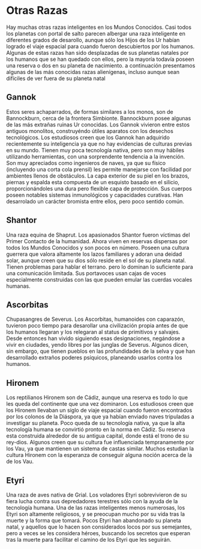 # Otras Razas

Hay muchas otras razas inteligentes en los Mundos Conocidos. Casi todos los planetas con portal de salto parecen albergar una raza inteligente en diferentes grados de desarollo, aunque sólo los Hijos de los Ur habían logrado el viaje espacial para cuando fueron descubiertos por los humanos. Algunas de estas razas han sido desplazadas de sus planetas natales por los humanos que se han quedado con ellos, pero la mayoría todavía poseen una reserva o dos en su planeta de nacimiento. a continuación presentamos algunas de las más conocidas razas alienígenas, incluso aunque sean difíciles de ver fuera de su planeta natal

## Gannok

Estos seres achaparrados, de formas similares a los monos, son de Bannockburn, cerca de la frontera Simbionte. Bannockburn posee algunas de las más extrañas ruinas Ur conocidas. Los Gannok vivieron entre estos antiguos monolitos, construyéndo útiles aparatos con los desechos tecnológicos. Los estudiosos creen que los Gannok han adquirido recientemente su inteligencia ya que no hay evidencias de culturas previas en su mundo. Tienen muy poca tecnología nativa, pero son muy hábiles utilizando herramientas, con una sorprendente tendencia a la invención. Son muy apreciados como ingenieros de naves, ya que su físico (incluyendo una corta cola prensil) les permite manejarse con facilidad por ambientes llenos de obstáculos. La capa exterior de su piel en los brazos, piernas y espalda esta compuesta de un esquisto basado en el silicio, proporcionándoles una dura pero flexible capa de protección. Sus cuerpos poseen notables sistemas inmunológicos y capacidades curativas. Han desarrolado un carácter bromista entre ellos, pero poco sentido común.

## Shantor

Una raza equina de Shaprut. Los apasionados Shantor fueron víctimas del Primer Contacto de la humanidad. Ahora viven en reservas dispersas por todos los Mundos Conocidos y son pocos en número. Poseen una cultura guerrera que valora altamente los lazos familiares y adoran una deidad solar, aunque creen que su dios sólo reside en el sol de su planeta natal. Tienen problemas para hablar el terrano. pero lo dominan lo suficiente para una comunicación limitada. Sus portavoces usan cajas de voces especialmente construidas con las que pueden emular las cuerdas vocales humanas.

## Ascorbitas

Chupasangres de Severus. Los Ascorbitas, humanoides con caparazón, tuvieron poco tiempo para desarollar una civilización propia antes de que los humanos llegaran y los relegaran al status de primitivos y salvajes. Desde entonces han vivido siguiendo esas designaciones, negándose a vivir en ciudades, yendo libres por las junglas de Severus. Algunos dicen, sin embargo, que tienen pueblos en las profundidades de la selva y que han desarrollado extraños poderes psíquicos, planeando usarlos contra los humanos.

## Hironem

Los reptilianos Hironem son de Cádiz, aunque una reserva es todo lo que les queda del continente que una vez dominaron. Los estudiosos creen que los Hironem llevaban un siglo de viaje espacial cuando fueron encontrados por los colonos de la Diáspora, ya que ya habían enviado naves tripuladas a investigar su planeta. Poco queda de su tecnología nativa, ya que la alta tecnología humana se convirtió pronto en la norma en Cádiz. Su reserva esta construida alrededor de su antigua capital, donde está el trono de su rey-dios. Algunos creen que su cultura fue influenciada tempranamente por los Vau, ya que mantienen un sistema de castas similar. Muchos estudian la cultura Hironem con la esperanza de conseguir alguna noción acerca de la de los Vau.

## Etyri

Una raza de aves nativa de Grial. Los voladores Etyri sobrevivieron de su fiera lucha contra sus depredadores terestres sólo con la ayuda de la tecnología humana. Una de las razas inteligentes menos numerosas, los Etyri son altamente religiosos, y se preocupan mucho por su vida tras la muerte y la forma que tomará. Pocos Etyri han abandonado su planeta natal, y aquellos que lo hacen son considerados locos por sus semejantes, pero a veces se les considera héroes, buscando los secretos que esperan tras la muerte para facilitar el camino de los Etyri que les seguirán.
